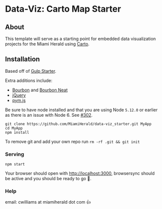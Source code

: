 # Data-Viz: Carto Map Starter

## About

This template will serve as a starting point for embedded data visualization projects for the Miami Herald using [Carto](https://carto.com/).

## Installation

Based off of [Gulp Starter](https://github.com/vigetlabs/gulp-starter).

Extra additions include:
- [Bourbon](http://bourbon.io/) and [Bourbon Neat](http://neat.bourbon.io/)
- [jQuery](https://jquery.com/)
- [pym.js](http://blog.apps.npr.org/pym.js/)

Be sure to have node installed and that you are using Node `5.12.0` or earlier as there is an issue with Node 6. See [#302](https://github.com/vigetlabs/gulp-starter/issues/302).

```
git clone https://github.com/MiamiHerald/data-viz_starter.git MyApp
cd MyApp
npm install
```

To remove git and add your own repo run `rm -rf .git && git init`


### Serving

`npm start`

Your browser should open with [http://localhost:3000](http://localhost:3000), browsersync should be active and you should be ready to go :rocket:.

### Help

email: cwilliams at miamiherald dot com :thumbsup:
